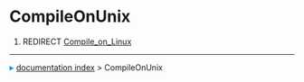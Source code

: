 # CompileOnUnix
1.  REDIRECT [Compile_on_Linux](Compile_on_Linux.md)



---
![](images/Right_arrow.png) [documentation index](../README.md) > CompileOnUnix
